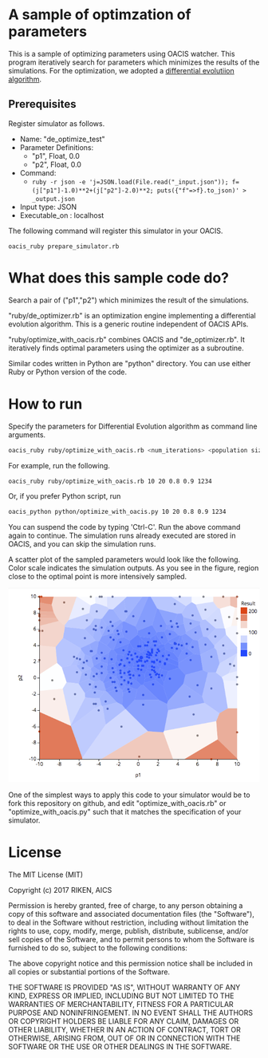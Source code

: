 # A sample of optimzation of parameters

This is a sample of optimizing parameters using OACIS watcher.
This program iteratively search for parameters which minimizes the results of the simulations.
For the optimization, we adopted a [differential evolutiion algorithm](https://en.wikipedia.org/wiki/Differential_evolution).

## Prerequisites

Register simulator as follows.

- Name: "de_optimize_test"
- Parameter Definitions:
    - "p1", Float, 0.0
    - "p2", Float, 0.0
- Command:
    - `ruby -r json -e 'j=JSON.load(File.read("_input.json")); f=(j["p1"]-1.0)**2+(j["p2"]-2.0)**2; puts({"f"=>f}.to_json)' > _output.json`
- Input type: JSON
- Executable_on : localhost

The following command will register this simulator in your OACIS.

```
oacis_ruby prepare_simulator.rb
```

# What does this sample code do?

Search a pair of ("p1","p2") which minimizes the result of the simulations.

"ruby/de_optimizer.rb" is an optimization engine implementing a differential evolution algorithm. This is a generic routine independent of OACIS APIs.

"ruby/optimize_with_oacis.rb" combines OACIS and "de_optimizer.rb". It iteratively finds optimal parameters using the optimizer as a subroutine.

Similar codes written in Python are "python" directory. You can use either Ruby or Python version of the code.

# How to run

Specify the parameters for Differential Evolution algorithm as command line arguments.

```sh
oacis_ruby ruby/optimize_with_oacis.rb <num_iterations> <population size> <f> <cr> <seed>
```

For example, run the following.

```sh
oacis_ruby ruby/optimize_with_oacis.rb 10 20 0.8 0.9 1234
```

Or, if you prefer Python script, run

```sh
oacis_python python/optimize_with_oacis.py 10 20 0.8 0.9 1234
```

You can suspend the code by typing 'Ctrl-C'. Run the above command again to continue. The simulation runs already executed are stored in OACIS, and you can skip the simulation runs.

A scatter plot of the sampled parameters would look like the following. Color scale indicates the simulation outputs.
As you see in the figure, region close to the optimal point is more intensively sampled.

![sample](scatter_plot.png)

One of the simplest ways to apply this code to your simulator would be to fork this repository on github, and edit "optimize_with_oacis.rb" or "optimize_with_oacis.py" such that it matches the specification of your simulator.

# License

The MIT License (MIT)

Copyright (c) 2017 RIKEN, AICS

Permission is hereby granted, free of charge, to any person obtaining a copy of this software and associated documentation files (the "Software"), to deal in the Software without restriction, including without limitation the rights to use, copy, modify, merge, publish, distribute, sublicense, and/or sell copies of the Software, and to permit persons to whom the Software is furnished to do so, subject to the following conditions:

The above copyright notice and this permission notice shall be included in all copies or substantial portions of the Software.

THE SOFTWARE IS PROVIDED "AS IS", WITHOUT WARRANTY OF ANY KIND, EXPRESS OR IMPLIED, INCLUDING BUT NOT LIMITED TO THE WARRANTIES OF MERCHANTABILITY, FITNESS FOR A PARTICULAR PURPOSE AND NONINFRINGEMENT. IN NO EVENT SHALL THE AUTHORS OR COPYRIGHT HOLDERS BE LIABLE FOR ANY CLAIM, DAMAGES OR OTHER LIABILITY, WHETHER IN AN ACTION OF CONTRACT, TORT OR OTHERWISE, ARISING FROM, OUT OF OR IN CONNECTION WITH THE SOFTWARE OR THE USE OR OTHER DEALINGS IN THE SOFTWARE.

